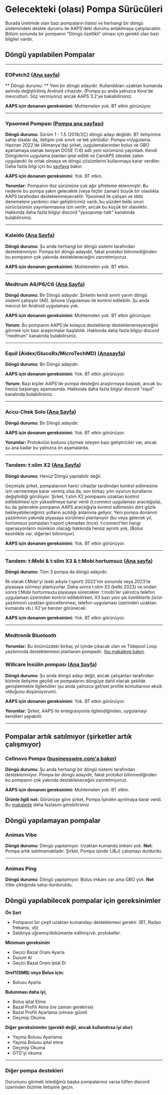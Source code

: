 # Gelecekteki (olası) Pompa Sürücüleri

Burada üretimde olan bazı pompaların listesi ve herhangi bir döngü sistemindeki destek durumu ile AAPS'deki durumu anlatılmaya çalışılacaktır. Bölüm sonunda bir pompanın "Döngü özellikli" olması için gerekli olan bazı bilgiler vardır.

## Döngü yapılabilen Pompalar

* * *

### EOPatch2 ([Ana sayfa](http://www.eoflow.com/eng/main/main.html))

** Döngü durumu: ** Yeni bir döngü adayıdır. Kullandıkları uzaktan kumanda aslında değiştirilmiş Android cihazıdır. (Pompa şu anda yalnızca Kore'de mevcuttur). Söz vermiyoruz ancak AAPS 3.2'ye bakabilirsiniz.

**AAPS için donanım gereksinimi:** Muhtemelen yok. BT etkin görünüyor.

* * *

### Ypsomed Pompası ([Pompa ana sayfası](https://www.ypsomed.com/en/diabetes-care-mylife.html))

**Döngü durumu:** Sürüm 1 - 1.5 (2018/2Ç) döngü adayı değildir. BT iletişimine sahip olsalar da, iletişim çok sınırlı ve tek yönlüdür: Pompa->Uygulama. Haziran 2022'de (Almanya'da) şirket, uygulamalarından bolus ve GBO ayarlamaya olanak tanıyan DOSE (1.6) adlı yeni sürümünü yayınladı. Kendi Döngülerini uygulama planları iptal edildi ve CamAPS (destek zaten uygulandı) ile ortak olmaya ve döngü çözümlerini kullanmaya karar verdiler. Daha fazla bilgi için bu [sayfaya](https://www.mylife-diabetescare.com/en/loop-program.html) bakın

**AAPS için donanım gereksinimi:** Yok. BT etkin.

**Yorumlar:** Pompanın doz sürümüne çok ağır şifreleme eklenmiştir. Bu nedenle bu pompa yakın gelecekte (veya hiçbir zaman) büyük bir olasılıkla AAPS tarafından desteklenmeyecektir. Ypsomed ile çalışan ve tıbbi denemelere yardımcı olan geliştiricimiz vardı, bu yüzden belki onun sürücüsünün yayınlanmasına izin verilir, ancak bu küçük bir olasılıktır. Hakkında daha fazla bilgiyi discord "ypsopump-talk" kanalında bulabilirsiniz.

* * *

### Kaleido ([Ana Sayfa](https://www.hellokaleido.com/))

**Döngü durumu:** Şu anda herhangi bir döngü sistemi tarafından desteklenmiyor. Pompa bir döngü adayıdır, fakat protokol bilinmediğinden bu pompanın çok yakında destekleneceğini zannetmiyoruz.

**AAPS için donanım gereksinimi:** Muhtemelen yok. BT etkin.

* * *

### Medtrum A6/P6/C6 ([Ana Sayfa](https://www.medtrum.com/product/nanopump.html))

**Döngü durumu:** Bir Döngü adayıdır. Şirketin kendi sınırlı yarım döngü sistemi çalışıyor (A6). Iphone Uygulaması ile kontrol edilebilir. Şu anda mevcut bir Android uygulaması yok.

**AAPS için donanım gereksinimi:** Muhtemelen yok. BT etkin görünüyor.

**Yorum:** Bu pompanın AAPS'de kolayca desteklenip desteklenemeyeceğini görmek için bazı araştırmalar başlatıldı. Hakkında daha fazla bilgiyi discord "medtrum" kanalında bulabilirsiniz.

* * *

### Equil (Aidex/GlucoRx/MicroTechMD) ([Anasayfa](https://www.glucorx.ie/glucorx-equil/))

**Döngü durumu:** Bir Döngü adayıdır.

**AAPS için donanım gereksinimi:** Yok. BT etkin görünüyor.

**Yorum:** Bazı kişiler AAPS'de pompa desteğini araştırmaya başladı, ancak bu henüz başlangıç aşamasında. Hakkında daha fazla bilgiyi discord "equil" kanalında bulabilirsiniz.

* * *

### Accu-Chek Solo ([Ana Sayfa](https://www.roche.com/media/releases/med-cor-2018-07-23.htm))

**Döngü durumu:** Bir Döngü adayıdır.

**AAPS için donanım gereksinimi:** Yok. BT etkin görünüyor.

**Yorumlar:** Protokolün kodunu çözmek isteyen bazı geliştiriciler var, ancak şu ana kadar bu yalnızca ön aşamalarda.

* * *

### Tandem: t:slim X2 ([Ana Sayfa](https://www.tandemdiabetes.com/))

**Döngü durumu:** Henüz Döngü yapılabilir değil.

Geçmişte şirket, pompalarının harici cihazlar tarafından kontrol edilmesine izin vermemeye karar vermiş olsa da, son birkaç yılın oyunun kurallarını değiştirdiği görülüyor. Şirket, t:slim X2 pompasını uzaktan kontrol edilebilmesi için yükseltmeye karar verdi (t:connect uygulaması aracılığıyla), bu da gelecekte pompanın AAPS aracılığıyla kontrol edilmesini dört gözle bekleyebileceğimiz yolların açıldığı anlamına geliyor. Yeni pompa donanım yazılımının yakında piyasaya sürülmesi planlanıyor (bu veya gelecek yıl, hortumsuz pompaları t:sport çıkmadan önce). t:connect'ten hangi operasyonların mümkün olacağı hakkında henüz ayrıntı yok, (Bolus kesinlikle var, diğerleri bilinmiyor).

**AAPS için donanım gereksinimi:** Yok. BT etkin görünüyor.

* * *

### Tandem: t:Mobi & t:slim X3 & t:Mobi hortumsuz ([Ana sayfa](https://www.tandemdiabetes.com/about-us/pipeline))

**Döngü durumu:** Tüm 3 pompa da döngü adayıdır.

İlk olarak t:Mobi'yi (eski adıyla t:sport) 2022'nin sonunda veya 2023'te piyasaya sürmeyi planlıyorlar. Daha sonra t:slim X3 (belki 2023) ve ondan sonra t:Mobi hortumsuzu piyasaya sürecekler. t:mobi'ler yalnızca telefon uygulaması üzerinden kontrol edilebilirken, X3 bazı yeni şık özelliklerle (ürün yazılımının uzaktan güncellenmesi, telefon uygulaması üzerinden uzaktan kumanda vb.) X2'ye benzer görünecek.

**AAPS için donanım gereksinimi:** Yok. BT etkin görünüyor.

* * *

### Medtronik Bluetooth

**Yorumlar:** Bu önümüzdeki birkaç yıl içinde çıkacak olan ve Tidepool Loop yazılımında desteklenmesi planlanan pompadır. ([bu makaleye bakın](https://www.tidepool.org/blog/tidepool-loop-medtronic-collaboration).

### Willcare İnsülin pompası ([Ana Sayfa](http://shinmyungmedi.com/en/))

**Döngü durumu:** Şu anda döngü adayı değil, ancak çalışanları tarafından bizimle iletişime geçildi ve pompalarını döngüye dahil olacak şekilde genişletmekle ilgilendiler (şu anda yalnızca get/set profile komutlarının eksik olduğunu düşünüyorum).

**AAPS için donanım gereksinimi:** Yok. BT etkin görünüyor.

**Yorumlar:** Şirket, AAPS ile entegrasyonla ilgilendiğinden, uygulamayı kendileri yapabilir.

* * *

## Pompalar artık satılmıyor (şirketler artık çalışmıyor)

### Cellnovo Pompa ([businesswire.com'a bakın](https://www.businesswire.com/news/home/20190328005829/en/Cellnovo-Stops-Manufacturing-and-Commercial-Operations))

**Döngü durumu:** Şu anda herhangi bir döngü sistemi tarafından desteklenmiyor. Pompa bir döngü adayıdır, fakat protokol bilinmediğinden bu pompanın çok yakında destekleneceğini zannetmiyoruz.

**AAPS için donanım gereksinimi:** Muhtemelen yok. BT etkin.

**Ürünle ilgili not:** Görünüşe göre şirket, Pompa İşinden ayrılmaya karar verdi. Bu [makalede](https://diabetogenic.wordpress.com/2019/04/01/and-then-cellnovo-disappeared/?fbclid=IwAR12Ow6gVbEOuD1zw7aNjBwqj5_aPkPipteHY1VHBvT3mchlH2y7Us6ZeAU) daha fazlasını görebilirsiniz

## Döngü yapılamayan pompalar

### Animas Vibe

**Döngü durumu:** Döngü yapılamıyor. Uzaktan kumanda imkanı yok. **Not:** Pompa artık satılmamaktadır. Şirket, Pompa işinde (J&J) çalışmayı durdurdu.

* * *

### Animas Ping

**Döngü durumu:** Döngü yapılamıyor. Bolus imkanı var ama GBO yok. **Not** Vibe çıktığında satışı durduruldu.

## Döngü yapılabilecek pompalar için gereksinimler

**Ön Şart**

- Pompanın bir çeşit uzaktan kumandayı desteklemesi gerekir. (BT, Radyo frekansı, vb)
- Saldırıya uğramış/dokümante edilmiş/vb. protokeller.

**Minimum gereksinim**

- Geçici Bazal Oranı Ayarla
- Durum Al
- Geçici Bazal Oranı İptal Et

**Oref1(SMB) veya Bolus için:**

- Bolusu Ayarla

**Bulunması daha iyi,**

- Bolus iptal Etme
- Bazal Profili Alma (ne zaman gerekirse)
- Bazal Profili Ayarlama (olması güzel)
- Geçmişi Okuma 

**Diğer gereksinimler (gerekli değil, ancak kullanılırsa iyi olur)**

- Yayma Bolusu Ayarlama
- Yayma Bolusu iptal etme
- Geçmişi Okuma
- GTD'yi okuma

* * *

### Diğer pompa destekleri

Durumunu görmek istediğiniz başka pompalarınız varsa lütfen discord üzerinden bizimle iletişime geçin.